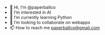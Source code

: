 - 👋 Hi, I’m @paperballco
- 👀 I’m interested in AI
- 🌱 I’m currently learning Python
- 💞️ I’m looking to collaborate on webapps
- 📫 How to reach me paperballco@gmail.com
